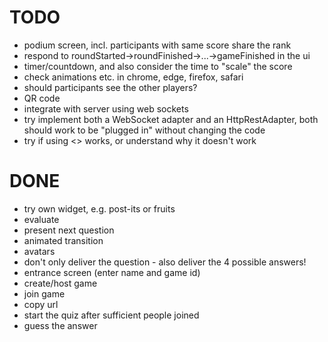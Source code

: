 # TODO
- podium screen, incl. participants with same score share the rank
- respond to roundStarted->roundFinished->...->gameFinished in the ui
- timer/countdown, and also consider the time to "scale" the score
- check animations etc. in chrome, edge, firefox, safari
- should participants see the other players?
- QR code
- integrate with server using web sockets
- try implement both a WebSocket adapter and an HttpRestAdapter, both should work to be "plugged in" without changing the code
- try if using <> works, or understand why it doesn't work

# DONE
- try own widget, e.g. post-its or fruits
- evaluate
- present next question
- animated transition
- avatars
- don't only deliver the question - also deliver the 4 possible answers!
- entrance screen (enter name and game id)
- create/host game
- join game
- copy url
- start the quiz after sufficient people joined
- guess the answer